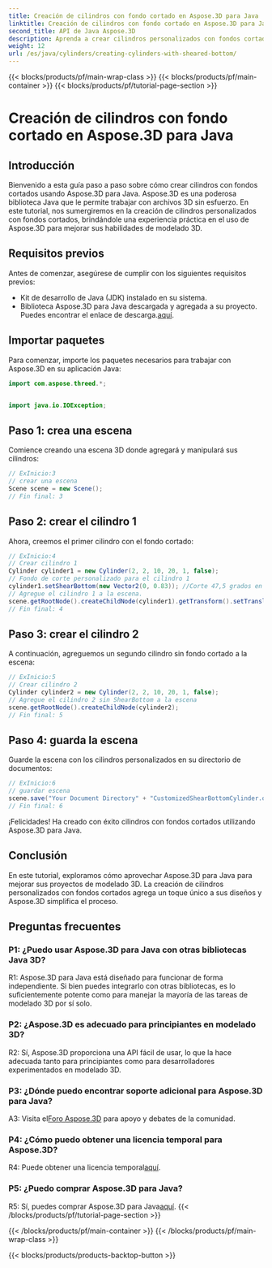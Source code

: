 ```yaml
---
title: Creación de cilindros con fondo cortado en Aspose.3D para Java
linktitle: Creación de cilindros con fondo cortado en Aspose.3D para Java
second_title: API de Java Aspose.3D
description: Aprenda a crear cilindros personalizados con fondos cortados usando Aspose.3D para Java. Mejore sus habilidades de modelado 3D con esta guía paso a paso.
weight: 12
url: /es/java/cylinders/creating-cylinders-with-sheared-bottom/
---
```


{{< blocks/products/pf/main-wrap-class >}}
{{< blocks/products/pf/main-container >}}
{{< blocks/products/pf/tutorial-page-section >}}

# Creación de cilindros con fondo cortado en Aspose.3D para Java

## Introducción

Bienvenido a esta guía paso a paso sobre cómo crear cilindros con fondos cortados usando Aspose.3D para Java. Aspose.3D es una poderosa biblioteca Java que le permite trabajar con archivos 3D sin esfuerzo. En este tutorial, nos sumergiremos en la creación de cilindros personalizados con fondos cortados, brindándole una experiencia práctica en el uso de Aspose.3D para mejorar sus habilidades de modelado 3D.

## Requisitos previos

Antes de comenzar, asegúrese de cumplir con los siguientes requisitos previos:
- Kit de desarrollo de Java (JDK) instalado en su sistema.
-  Biblioteca Aspose.3D para Java descargada y agregada a su proyecto. Puedes encontrar el enlace de descarga.[aquí](https://releases.aspose.com/3d/java/).

## Importar paquetes

Para comenzar, importe los paquetes necesarios para trabajar con Aspose.3D en su aplicación Java:
```java
import com.aspose.threed.*;


import java.io.IOException;
```

## Paso 1: crea una escena

Comience creando una escena 3D donde agregará y manipulará sus cilindros:
```java
// ExInicio:3
// crear una escena
Scene scene = new Scene();
// Fin final: 3
```

## Paso 2: crear el cilindro 1

Ahora, creemos el primer cilindro con el fondo cortado:
```java
// ExInicio:4
// Crear cilindro 1
Cylinder cylinder1 = new Cylinder(2, 2, 10, 20, 1, false);
// Fondo de corte personalizado para el cilindro 1
cylinder1.setShearBottom(new Vector2(0, 0.83)); //Corte 47,5 grados en el plano xy (eje z)
// Agregue el cilindro 1 a la escena.
scene.getRootNode().createChildNode(cylinder1).getTransform().setTranslation(10, 0, 0);
// Fin final: 4
```

## Paso 3: crear el cilindro 2

A continuación, agreguemos un segundo cilindro sin fondo cortado a la escena:
```java
// ExInicio:5
// Crear cilindro 2
Cylinder cylinder2 = new Cylinder(2, 2, 10, 20, 1, false);
// Agregue el cilindro 2 sin ShearBottom a la escena
scene.getRootNode().createChildNode(cylinder2);
// Fin final: 5
```

## Paso 4: guarda la escena

Guarde la escena con los cilindros personalizados en su directorio de documentos:
```java
// ExInicio:6
// guardar escena
scene.save("Your Document Directory" + "CustomizedShearBottomCylinder.obj", FileFormat.WAVEFRONTOBJ);
// Fin final: 6
```

¡Felicidades! Ha creado con éxito cilindros con fondos cortados utilizando Aspose.3D para Java.

## Conclusión

En este tutorial, exploramos cómo aprovechar Aspose.3D para Java para mejorar sus proyectos de modelado 3D. La creación de cilindros personalizados con fondos cortados agrega un toque único a sus diseños y Aspose.3D simplifica el proceso.

## Preguntas frecuentes

### P1: ¿Puedo usar Aspose.3D para Java con otras bibliotecas Java 3D?

R1: Aspose.3D para Java está diseñado para funcionar de forma independiente. Si bien puedes integrarlo con otras bibliotecas, es lo suficientemente potente como para manejar la mayoría de las tareas de modelado 3D por sí solo.

### P2: ¿Aspose.3D es adecuado para principiantes en modelado 3D?

R2: Sí, Aspose.3D proporciona una API fácil de usar, lo que la hace adecuada tanto para principiantes como para desarrolladores experimentados en modelado 3D.

### P3: ¿Dónde puedo encontrar soporte adicional para Aspose.3D para Java?

 A3: Visita el[Foro Aspose.3D](https://forum.aspose.com/c/3d/18) para apoyo y debates de la comunidad.

### P4: ¿Cómo puedo obtener una licencia temporal para Aspose.3D?

 R4: Puede obtener una licencia temporal[aquí](https://purchase.aspose.com/temporary-license/).

### P5: ¿Puedo comprar Aspose.3D para Java?

 R5: Sí, puedes comprar Aspose.3D para Java[aquí](https://purchase.aspose.com/buy).
{{< /blocks/products/pf/tutorial-page-section >}}

{{< /blocks/products/pf/main-container >}}
{{< /blocks/products/pf/main-wrap-class >}}

{{< blocks/products/products-backtop-button >}}
